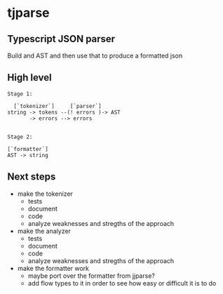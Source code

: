 
# tjparse

## Typescript JSON parser

Build and AST and then use that to produce a formatted json

## High level

```
Stage 1:

  [`tokenizer`]     [`parser`]   
string -> tokens --(! errors )-> AST
       -> errors --> errors


Stage 2:

[`formatter`]
AST -> string
```

## Next steps
  - make the tokenizer
    - tests
    - document
    - code
    - analyze weaknesses and stregths of the approach
  - make the analyzer
    - tests
    - document
    - code
    - analyze weaknesses and stregths of the approach
  - make the formatter work
    - maybe port over the formatter from jjparse?
    - add flow types to it in order to see how easy or difficult it is to do

